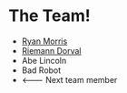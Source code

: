 # The Team!

* [Ryan Morris](./ryan-morris.md)
* [Riemann Dorval](./riemanndorval.md)
* Abe Lincoln
* Bad Robot
* <--- Next team member